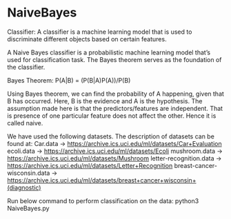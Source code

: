 # NaiveBayes
Classifier: A classifier is a machine learning model that is used to discriminate different objects based on certain features.

A Naive Bayes classifier is a probabilistic machine learning model that’s used for classification task. The Bayes theorem serves as the foundation of the classifier.

Bayes Theorem:
P(A|B) = (P(B|A)P(A))/P(B)

Using Bayes theorem, we can find the probability of A happening, given that B has occurred. Here, B is the evidence and A is the hypothesis. The assumption made here is that the predictors/features are independent. That is presence of one particular feature does not affect the other. Hence it is called naive.

We have used the following datasets. The description of datasets can be found at:
Car.data -> https://archive.ics.uci.edu/ml/datasets/Car+Evaluation
ecoli.data -> https://archive.ics.uci.edu/ml/datasets/Ecoli
mushroom.data -> https://archive.ics.uci.edu/ml/datasets/Mushroom
letter-recognition.data -> https://archive.ics.uci.edu/ml/datasets/Letter+Recognition
breast-cancer-wisconsin.data -> https://archive.ics.uci.edu/ml/datasets/breast+cancer+wisconsin+(diagnostic)

Run below command to perform classification on the data:
python3 NaiveBayes.py
